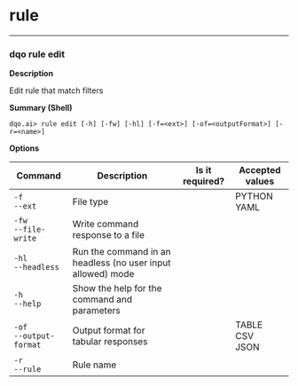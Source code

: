 # rule

___
### **dqo rule edit**

**Description**

Edit rule that match filters

**Summary (Shell)**
```
dqo.ai> rule edit [-h] [-fw] [-hl] [-f=<ext>] [-of=<outputFormat>] [-r=<name>]

```


**Options**  
  
| Command | Description | Is it required? | Accepted values |
|---------|-------------|-----------------|-----------------|
|`-f`<br/>`--ext`<br/>|File type||PYTHON<br/>YAML<br/>|
|`-fw`<br/>`--file-write`<br/>|Write command response to a file|||
|`-hl`<br/>`--headless`<br/>|Run the command in an headless (no user input allowed) mode|||
|`-h`<br/>`--help`<br/>|Show the help for the command and parameters|||
|`-of`<br/>`--output-format`<br/>|Output format for tabular responses||TABLE<br/>CSV<br/>JSON<br/>|
|`-r`<br/>`--rule`<br/>|Rule name|||


